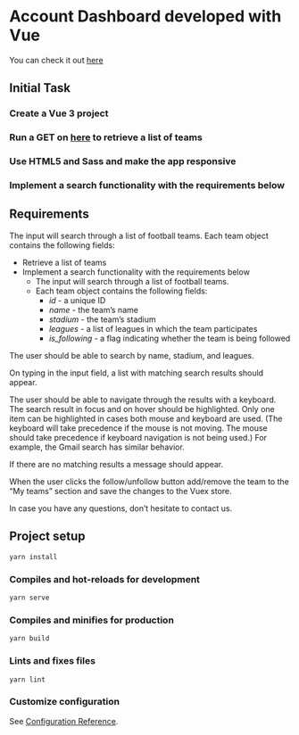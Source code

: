 # Account Dashboard developed with Vue

You can check it out [here](https://pixaily.github.io/account-dashboard-vue)

## Initial Task

### Create a Vue 3 project 

### Run a GET on [here](https://run.mocky.io/v3/d07e361a-8f4b-4fdc-a8fe-bce479a0cbfd) to retrieve а list of teams

### Use HTML5 and Sass and make the app responsive

### Implement a search functionality with the requirements below

## Requirements

The input will search through a list of football teams. Each team object contains the
following fields:

- Retrieve а list of teams
- Implement a search functionality with the requirements below
  - The input will search through a list of football teams. 
  - Each team object contains the following fields:
    * *id* - a unique ID
    * *name* - the team’s name
    * *stadium* - the team’s stadium
    * *leagues* - a list of leagues in which the team participates
    * *is_following* - a flag indicating whether the team is being followed
  
The user should be able to search by name, stadium, and leagues.

On typing in the input field, a list with matching search results should appear.

The user should be able to navigate through the results with a keyboard. The search result in
focus and on hover should be highlighted. Only one item can be highlighted in cases both
mouse and keyboard are used. (The keyboard will take precedence if the mouse is not
moving. The mouse should take precedence if keyboard navigation is not being used.) For
example, the Gmail search has similar behavior.

If there are no matching results a message should appear.

When the user clicks the follow/unfollow button add/remove the team to the “My teams”
section and save the changes to the Vuex store.

In case you have any questions, don’t hesitate to contact us.


## Project setup
```
yarn install
```

### Compiles and hot-reloads for development
```
yarn serve
```

### Compiles and minifies for production
```
yarn build
```

### Lints and fixes files
```
yarn lint
```

### Customize configuration
See [Configuration Reference](https://cli.vuejs.org/config/).
